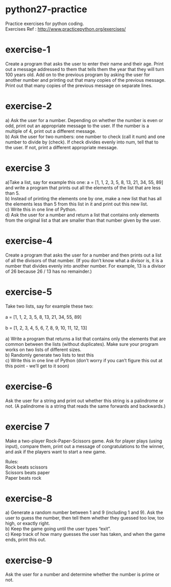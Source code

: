 # python27-practice
Practice exercises for python coding. <br/>
Exercises Ref : http://www.practicepython.org/exercises/

exercise-1
==========
Create a program that asks the user to enter their name and their age. Print out a message addressed to them that tells them the year that they will turn 100 years old. Add on to the previous program by asking the user for another number and printing out that many copies of the previous message. Print out that many copies of the previous message on separate lines. 

exercise-2
==========
a) Ask the user for a number. Depending on whether the number is even or odd, print out an appropriate message to the user. If the number is a multiple of 4, print out a different message. <br/>
b) Ask the user for two numbers: one number to check (call it num) and one number to divide by (check). If check divides evenly into num, tell that to the user. If not, print a different appropriate message.

exercise 3
==========
a)Take a list, say for example this one:
  a = [1, 1, 2, 3, 5, 8, 13, 21, 34, 55, 89]
and write a program that prints out all the elements of the list that are less than 5. <br/>
b) Instead of printing the elements one by one, make a new list that has all the elements less than 5 from this list in it and print out this new list.<br/>
c) Write this in one line of Python.<br/>
d) Ask the user for a number and return a list that contains only elements from the original list a that are smaller than that number given by the user.

exercise-4
==========
Create a program that asks the user for a number and then prints out a list of all the divisors of that number.
(If you don’t know what a divisor is, it is a number that divides evenly into another number. For example, 13 is a
divisor of 26 because 26 / 13 has no remainder.)

exercise-5
==========
Take two lists, say for example these two:<br/><br/>
  <t/>a = [1, 1, 2, 3, 5, 8, 13, 21, 34, 55, 89]<br/><br/>
  <t/>b = [1, 2, 3, 4, 5, 6, 7, 8, 9, 10, 11, 12, 13]<br/><br/>
a) Write a program that returns a list that contains only the elements that are common between the lists (without 
duplicates). Make sure your program works on two lists of different sizes.<br/>
b) Randomly generate two lists to test this<br/>
c) Write this in one line of Python (don’t worry if you can’t figure this out at this point - we’ll get to it soon)

exercise-6
==========
Ask the user for a string and print out whether this string is a palindrome or not. (A palindrome is a string that 
reads the same forwards and backwards.)

exercise 7
==========
Make a two-player Rock-Paper-Scissors game. Ask for player plays (using input), compare them, print out a message of 
congratulations to the winner, and ask if the players want to start a new game.<br/>

Rules:<br/>
<t/>Rock beats scissors<br/>
<t/>Scissors beats paper<br/>
<t/>Paper beats rock

exercise-8
==========
a) Generate a random number between 1 and 9 (including 1 and 9). Ask the user to guess the number, then tell them whether 
they guessed too low, too high, or exactly right.<br/>
b) Keep the game going until the user types “exit”. <br/>
c) Keep track of how many guesses the user has taken, and when the game ends, print this out. 

exercise-9
==========
Ask the user for a number and determine whether the number is prime or not.

